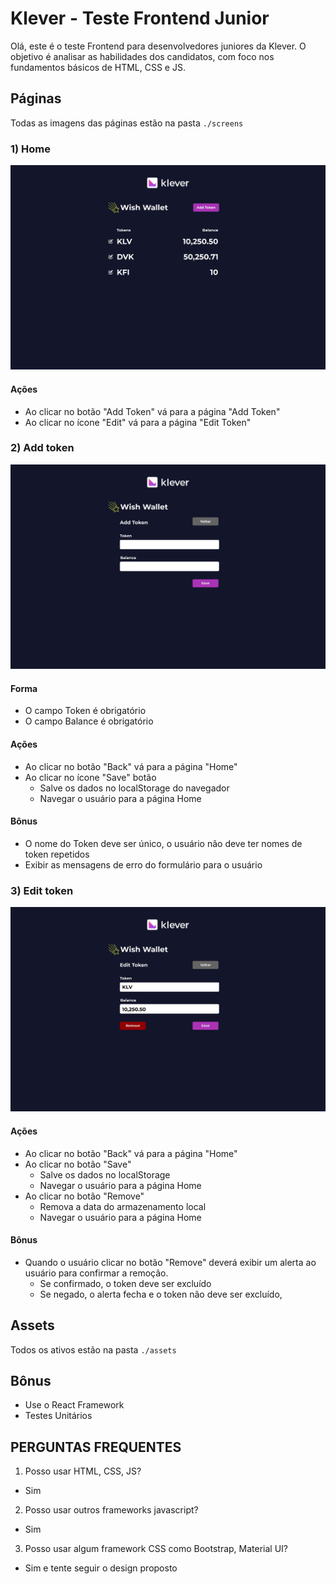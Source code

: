 # Klever - Teste Frontend Junior

Olá, este é o teste Frontend para desenvolvedores juniores da Klever. O objetivo é analisar as habilidades dos candidatos, com foco nos fundamentos básicos de HTML, CSS e JS.

## Páginas

Todas as imagens das páginas estão na pasta `./screens`

### 1) Home

![Home](/public/screens/Home.jpg)

#### Ações

- Ao clicar no botão "Add Token" vá para a página "Add Token"
- Ao clicar no ícone "Edit" vá para a página "Edit Token"

### 2) Add token

![Adicionar token](/public/screens/AddToken.jpg)

#### Forma

- O campo Token é obrigatório
- O campo Balance é obrigatório

#### Ações

- Ao clicar no botão "Back" vá para a página "Home"
- Ao clicar no ícone "Save" botão
  - Salve os dados no localStorage do navegador
  - Navegar o usuário para a página Home

#### Bônus

- O nome do Token deve ser único, o usuário não deve ter nomes de token repetidos
- Exibir as mensagens de erro do formulário para o usuário

### 3) Edit token

![Editar token](/public/screens/EditToken.jpg)

#### Ações

- Ao clicar no botão "Back" vá para a página "Home"
- Ao clicar no botão "Save"
  - Salve os dados no localStorage
  - Navegar o usuário para a página Home
- Ao clicar no botão "Remove"
  - Remova a data do armazenamento local
  - Navegar o usuário para a página Home

#### Bônus

- Quando o usuário clicar no botão "Remove" deverá exibir um alerta ao usuário para confirmar a remoção.
  - Se confirmado, o token deve ser excluído
  - Se negado, o alerta fecha e o token não deve ser excluído,

## Assets

Todos os ativos estão na pasta `./assets`

## Bônus

- Use o React Framework
- Testes Unitários

## PERGUNTAS FREQUENTES

1. Posso usar HTML, CSS, JS?

- Sim

2. Posso usar outros frameworks javascript?

- Sim

3. Posso usar algum framework CSS como Bootstrap, Material UI?

- Sim e tente seguir o design proposto
